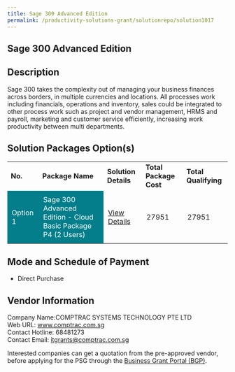 ```yaml
---
title: Sage 300 Advanced Edition
permalink: /productivity-solutions-grant/solutionrepo/solution1017
---
```


## Sage 300 Advanced Edition

## Description

Sage 300 takes the complexity out of managing your business finances across borders, in multiple currencies and locations. All processes work including financials, operations and inventory, sales could be integrated to other process work such as project and vendor management, HRMS and payroll, marketing and customer service efficiently, increasing work productivity between multi departments.

## Solution Packages Option(s)

<table>
<tr>
<td><b>No.</b></td>
<td><b>Package Name</b></td>
<td><b>Solution Details</b></td>
<td><b>Total Package Cost</b></td>
<td><b>Total Qualifying</b></td>
</tr>
<tr>
<td style='padding: 10px; background-color: #037E8A; color: #FFFFFF;'>Option 1</td>
<td style='padding: 10px; background-color: #037E8A; color: #FFFFFF;'>Sage 300 Advanced Edition - Cloud Basic Package P4 (2 Users)</td>
<td style='padding: 10px;'><a href='https://www.gobusiness.gov.sg/images/psg/Desensitised_Comptrac_Annex_3_CR_wef_30_Dec_2021_Part_5.pdf' target='_blank'>View Details</a></td>
<td style='padding: 10px;'>27951</td>
<td style='padding: 10px;'>27951</td>
</tr>
</table>

## Mode and Schedule of Payment

 - Direct Purchase

## Vendor Information

 Company Name:COMPTRAC SYSTEMS TECHNOLOGY PTE LTD <br>Web URL: www.comptrac.com.sg <br>Contact Hotline: 68481273 <br>Contact Email: itgrants@comptrac.com.sg <br>

Interested companies can get a quotation from the pre-approved vendor, before applying for the PSG through the <a href='https://www.businessgrants.gov.sg/' target='_blank' rel='noopener'>Business Grant Portal (BGP)</a>.

<script src="/jquery/resize-tables.js"></script>

